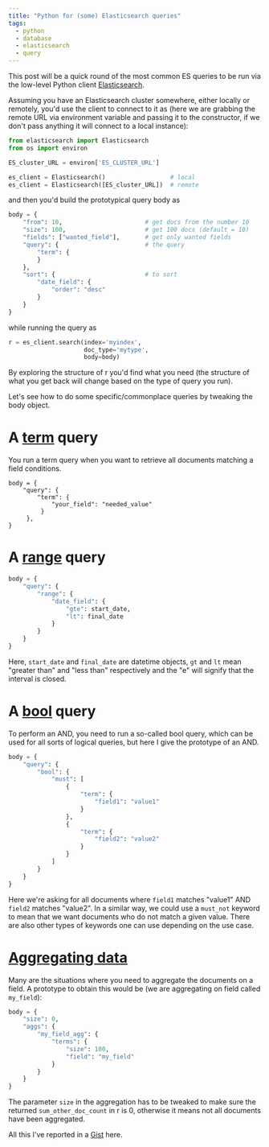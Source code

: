 ```yaml
---
title: "Python for (some) Elasticsearch queries"
tags:
  - python
  - database
  - elasticsearch
  - query
---
```


This post will be a quick round of the most common ES queries to be run via the low-level Python client [Elasticsearch](https://elasticsearch-py.readthedocs.io/en/master/).

Assuming you have an Elasticsearch cluster somewhere, either locally or remotely, you'd use the client to connect to it as (here we are grabbing the remote URL via environment variable and passing it to the constructor, if we don't pass anything it will connect to a local instance):

```py
from elasticsearch import Elasticsearch
from os import environ

ES_cluster_URL = environ['ES_CLUSTER_URL']

es_client = Elasticsearch()                  # local
es_client = Elasticsearch([ES_cluster_URL])  # remote
```

and then you'd build the prototypical query body as

```py
body = {
    "from": 10,                       # get docs from the number 10
    "size": 100,                      # get 100 docs (default = 10)
    "fields": ["wanted_field"],       # get only wanted fields
    "query": {                        # the query
        "term": {
        }
    },
    "sort": {                         # to sort
        "date_field": {
            "order": "desc"
        }
    }
}
```

while running the query as

```py
r = es_client.search(index='myindex',
                     doc_type='mytype',
                     body=body)
```

By exploring the structure of r you'd find what you need (the structure of what you get back will change based on the type of query you run).

Let's see how to do some specific/commonplace queries by tweaking the body object.

# A [term](https://www.elastic.co/guide/en/elasticsearch/reference/5.1/query-dsl-term-query.html) query

You run a term query when you want to retrieve all documents matching a field conditions.

```
body = {
    "query": {
        "term": {
            "your_field": "needed_value"
         }
     },
}
```

# A [range](https://www.elastic.co/guide/en/elasticsearch/reference/5.1/query-dsl-range-query.html) query

```py
body = {
    "query": {
        "range": {
            "date_field": {
                "gte": start_date,
                "lt": final_date
            }
        }
    }
}
```

Here, `start_date` and `final_date` are datetime objects, `gt` and `lt` mean "greater than" and "less than" respectively and the "e" will signify that the interval is closed.

# A [bool](https://www.elastic.co/guide/en/elasticsearch/reference/5.1/query-dsl-bool-query.html) query 

To perform an AND, you need to run a so-called bool query, which can be used for all sorts of logical queries, but here I give the prototype of an AND.

```py
body = {
    "query": {
        "bool": {
            "must": [
                {
                    "term": {
                        "field1": "value1"
                    }
                },
                {
                    "term": {
                        "field2": "value2"
                    }
                }
            ]
        }
    }
}
```

Here we're asking for all documents where `field1` matches "value1" AND `field2` matches "value2". In a similar way, we could use a `must_not` keyword to mean that we want documents who do not match a given value. There are also other types of keywords one can use depending on the use case.

# [Aggregating data](https://www.elastic.co/guide/en/elasticsearch/reference/5.1/search-aggregations.html)

Many are the situations where you need to aggregate the documents on a field. A prototype to obtain this would be (we are aggregating on field called `my_field`):

```py
body = {
    "size": 0,
    "aggs": {
        "my_field_agg": {
            "terms": {
                "size": 100,
                "field": "my_field"
            }
        }
    }
}
```

The parameter `size` in the aggregation has to be tweaked to make sure the returned `sum_other_doc_count` in r is 0, otherwise it means not all documents have been aggregated.

All this I've reported in a [Gist](https://gist.github.com/martinapugliese/6b903d799fec7b9a8eff22aeea804d6a) here.
